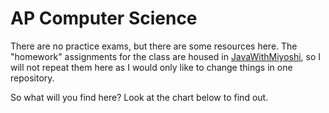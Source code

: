 # AP Computer Science

There are no practice exams, but there are some resources here.  The "homework" assignments for the class are housed in [JavaWithMiyoshi](https://github.com/MichaelTMiyoshi/JavaWithMiyoshi), so I will not repeat them here as I would only like to change things in one repository.

So what will you find here?  Look at the chart below to find out.
